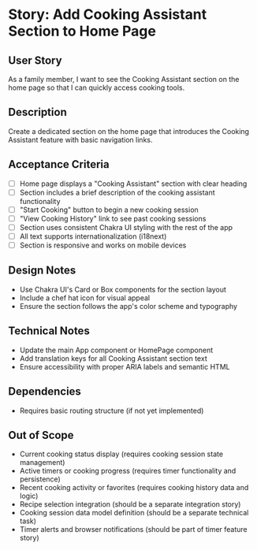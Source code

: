 # Story: Add Cooking Assistant Section to Home Page

## User Story
As a family member, I want to see the Cooking Assistant section on the home page so that I can quickly access cooking tools.

## Description
Create a dedicated section on the home page that introduces the Cooking Assistant feature with basic navigation links.

## Acceptance Criteria
- [ ] Home page displays a "Cooking Assistant" section with clear heading
- [ ] Section includes a brief description of the cooking assistant functionality
- [ ] "Start Cooking" button to begin a new cooking session
- [ ] "View Cooking History" link to see past cooking sessions
- [ ] Section uses consistent Chakra UI styling with the rest of the app
- [ ] All text supports internationalization (i18next)
- [ ] Section is responsive and works on mobile devices

## Design Notes
- Use Chakra UI's Card or Box components for the section layout
- Include a chef hat icon for visual appeal
- Ensure the section follows the app's color scheme and typography

## Technical Notes
- Update the main App component or HomePage component
- Add translation keys for all Cooking Assistant section text
- Ensure accessibility with proper ARIA labels and semantic HTML

## Dependencies
- Requires basic routing structure (if not yet implemented)

## Out of Scope
- Current cooking status display (requires cooking session state management)
- Active timers or cooking progress (requires timer functionality and persistence)
- Recent cooking activity or favorites (requires cooking history data and logic)
- Recipe selection integration (should be a separate integration story)
- Cooking session data model definition (should be a separate technical task)
- Timer alerts and browser notifications (should be part of timer feature story)